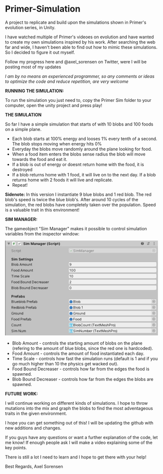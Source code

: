 # Primer-Simulation
A project to replicate and build upon the simulations shown in Primer's evolution series, in Unity.

I have watched multiple of Primer's videoes on evolution and have wanted to create my own simulations inspired by his work. 
After searching the web far and wide, I haven't been able to find out how to mimic these simulations.
So I decided to figure it out myself.

Follow my progress here and @axel_sorensen on Twitter, were I will be posting most of my updates

*I am by no means an experienced programmer, so any comments or ideas to optimize the code and reduce repetition, are very welcome*

**RUNNING THE SIMULATION:**

To run the simulation you just need to, copy the Primer Sim folder to your computer, open the unity project and press play!

**THE SIMULATION**

So far I have a simple simulation that starts of with 10 blobs and 100 foods on a simple plane.

- Each blob starts at 100% energy and looses 1% every tenth of a second. The blob stops moving when energy hits 0%
- Everyday the blobs move randomly around the plane looking for food. 
- When a food item enters the blobs sense radius the blob will move towards the food and eat it.
- If a blob is out of energy or doesnt return home with the food, it is destroyed
- If a blob returns home with 1 food, it will live on to the next day. If a blob returns home with 2 foods it will live and replicate.
- Repeat!

**Sidenote:**
In this version I instantiate 9 blue blobs and 1 red blob. The red blob's speed is twice the blue blob's.
After around 10 cycles of the simulation, the red blobs have completely taken over the population.
Speed is a valuable trait in this environment!

**SIM MANAGER:**

The gameobject "Sim Manager" makes it possible to control simulation variables from the inspector window:

<img src="Images/SimManager.jpg">

- Blob Amount - controls the starting amount of blobs on the plane (refering to the amount of blue blobs, since the red one is hardcoded).
- Food Amount - controls the amount of food instantiated each day.
- Time Scale - controls how fast the simulation runs (default is 1 and if you go much higher than 10 the physics get wacked out).
- Food Bound Decreaser - controls how far from the edges the food is spawned.
- Blob Bound Decreaser - controls how far from the edges the blobs are spawned.

**FUTURE WORK:**

I will continue working on different kinds of simulations. I hope to throw mutations into the mix and graph the blobs to find the most adventageous traits in the given environment.

I hope you can get something out of this! I will be updating the github with new additions and changes.

If you guys have any questions or want a further explanation of the code, let me know! If enough people ask I will make a video explaining some of the key points.

There is still a lot I need to learn and I hope to get there with your help!

Best Regards, 
Axel Sorensen


